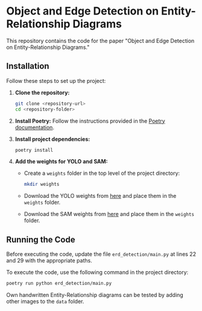 # Object and Edge Detection on Entity-Relationship Diagrams

This repository contains the code for the paper "Object and Edge Detection on Entity-Relationship Diagrams."

## Installation

Follow these steps to set up the project:

1. **Clone the repository:**
    ```sh
    git clone <repository-url>
    cd <repository-folder>
    ```

2. **Install Poetry:**
    Follow the instructions provided in the [Poetry documentation](https://python-poetry.org/docs/#installing-with-the-official-installer).

3. **Install project dependencies:**
    ```sh
    poetry install
    ```

4. **Add the weights for YOLO and SAM:**

    - Create a `weights` folder in the top level of the project directory:
        ```sh
        mkdir weights
        ```

    - Download the YOLO weights from [here](https://<to-announce>) and place them in the `weights` folder.

    - Download the SAM weights from [here](https://dl.fbaipublicfiles.com/segment_anything/sam_vit_h_4b8939.pth) and place them in the `weights` folder.

## Running the Code

Before executing the code, update the file `erd_detection/main.py` at lines 22 and 29 with the appropriate paths.

To execute the code, use the following command in the project directory:

```sh
poetry run python erd_detection/main.py
```

Own handwritten Entity-Relationship diagrams can be tested by adding other images to the `data` folder.